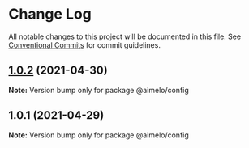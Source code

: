 # Change Log

All notable changes to this project will be documented in this file.
See [Conventional Commits](https://conventionalcommits.org) for commit guidelines.

## [1.0.2](https://github.com/aimelo-io/aimelo-nestjs/compare/@aimelo/config@1.0.1...@aimelo/config@1.0.2) (2021-04-30)

**Note:** Version bump only for package @aimelo/config





## 1.0.1 (2021-04-29)

**Note:** Version bump only for package @aimelo/config
